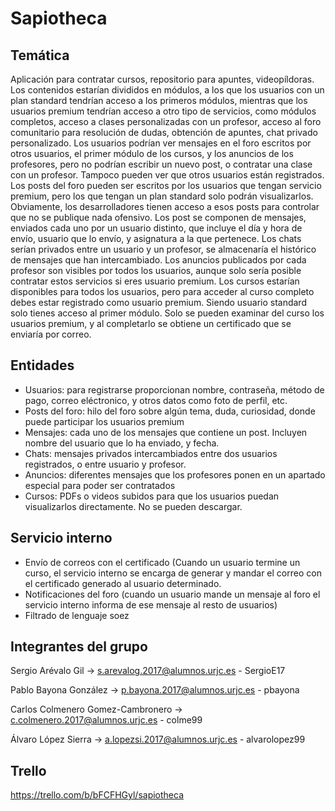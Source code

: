 # Sapiotheca

## Temática 
Aplicación para contratar cursos, repositorio para apuntes, videopíldoras. Los contenidos estarían divididos en módulos, a los que los usuarios con un plan standard tendrían acceso a los primeros módulos, mientras que los usuarios premium tendrían acceso a otro tipo de servicios, como módulos completos, acceso a clases personalizadas con un profesor, acceso al foro comunitario para resolución de dudas, obtención de apuntes, chat privado personalizado. 
Los usuarios podrían ver mensajes en el foro escritos por otros usuarios, el primer módulo de los cursos, y los anuncios de los profesores, pero no podrían escribir un nuevo post, o contratar una clase con un profesor. Tampoco pueden ver que otros usuarios están registrados.
Los posts del foro pueden ser escritos por los usuarios que tengan servicio premium, pero los que tengan un plan standard solo podrán visualizarlos. Obviamente, los desarrolladores tienen acceso a esos posts para controlar que no se publique nada ofensivo.
Los post se componen de mensajes, enviados cada uno por un usuario distinto, que incluye el día y hora de envío, usuario que lo envío, y asignatura a la que pertenece.
Los chats serían privados entre un usuario y un profesor, se almacenaría el histórico de mensajes que han intercambiado.
Los anuncios publicados por cada profesor son visibles por todos los usuarios, aunque solo sería posible contratar estos servicios si eres usuario premium.
Los cursos estarían disponibles para todos los usuarios, pero para acceder al curso completo debes estar registrado como usuario premium. Siendo usuario standard solo tienes acceso al primer módulo.
Solo se pueden examinar del curso los usuarios premium, y al completarlo se obtiene un certificado que se enviaría por correo.

## Entidades 
- Usuarios: para registrarse proporcionan nombre, contraseña, método de pago, correo eléctronico, y otros datos como foto de perfil, etc.
- Posts del foro: hilo del foro sobre algún tema, duda, curiosidad, donde puede participar los usuarios premium
- Mensajes: cada uno de los mensajes que contiene un post. Incluyen nombre del usuario que lo ha enviado, y fecha.
- Chats: mensajes privados intercambiados entre dos usuarios registrados, o entre usuario y profesor.
- Anuncios: diferentes mensajes que los profesores ponen en un apartado especial para poder ser contratados
- Cursos: PDFs o videos subidos para que los usuarios puedan visualizarlos directamente. No se pueden descargar.

## Servicio interno
- Envío de correos con el certificado (Cuando un usuario termine un curso, el servicio interno se encarga de generar y mandar el correo con el certificado generado al usuario determinado.
- Notificaciones del foro (cuando un usuario mande un mensaje al foro el servicio interno informa de ese mensaje al resto de usuarios)
- Filtrado de lenguaje soez

## Integrantes del grupo
Sergio Arévalo Gil -> s.arevalog.2017@alumnos.urjc.es - SergioE17

Pablo Bayona González -> p.bayona.2017@alumnos.urjc.es - pbayona

Carlos Colmenero Gomez-Cambronero -> c.colmenero.2017@alumnos.urjc.es - colme99

Álvaro López Sierra -> a.lopezsi.2017@alumnos.urjc.es - alvarolopez99

## Trello
<https://trello.com/b/bFCFHGyl/sapiotheca>
